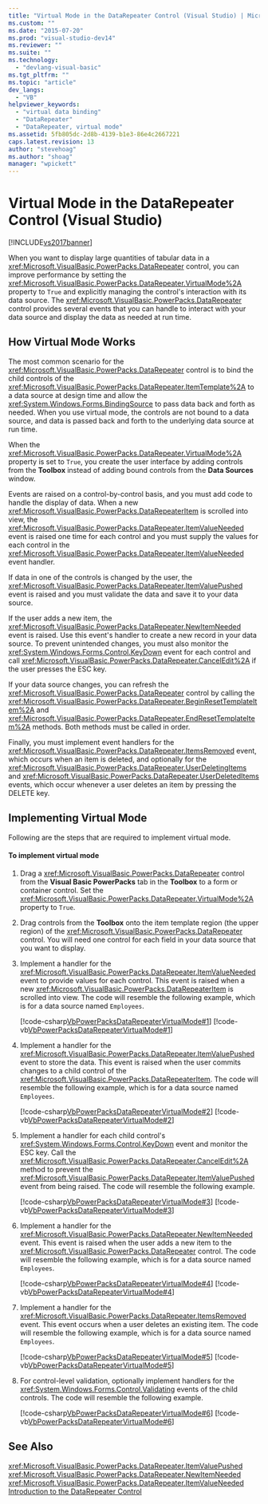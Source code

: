 ```yaml
---
title: "Virtual Mode in the DataRepeater Control (Visual Studio) | Microsoft Docs"
ms.custom: ""
ms.date: "2015-07-20"
ms.prod: "visual-studio-dev14"
ms.reviewer: ""
ms.suite: ""
ms.technology: 
  - "devlang-visual-basic"
ms.tgt_pltfrm: ""
ms.topic: "article"
dev_langs: 
  - "VB"
helpviewer_keywords: 
  - "virtual data binding"
  - "DataRepeater"
  - "DataRepeater, virtual mode"
ms.assetid: 5fb805dc-2d8b-4139-b1e3-86e4c2667221
caps.latest.revision: 13
author: "stevehoag"
ms.author: "shoag"
manager: "wpickett"
---
```

# Virtual Mode in the DataRepeater Control (Visual Studio)
[!INCLUDE[vs2017banner](../../../includes/vs2017banner.md)]

When you want to display large quantities of tabular data in a <xref:Microsoft.VisualBasic.PowerPacks.DataRepeater> control, you can improve performance by setting the <xref:Microsoft.VisualBasic.PowerPacks.DataRepeater.VirtualMode%2A> property to `True` and explicitly managing the control's interaction with its data source. The <xref:Microsoft.VisualBasic.PowerPacks.DataRepeater> control provides several events that you can handle to interact with your data source and display the data as needed at run time.  
  
## How Virtual Mode Works  
 The most common scenario for the <xref:Microsoft.VisualBasic.PowerPacks.DataRepeater> control is to bind the child controls of the <xref:Microsoft.VisualBasic.PowerPacks.DataRepeater.ItemTemplate%2A> to a data source at design time and allow the <xref:System.Windows.Forms.BindingSource> to pass data back and forth as needed. When you use virtual mode, the controls are not bound to a data source, and data is passed back and forth to the underlying data source at run time.  
  
 When the <xref:Microsoft.VisualBasic.PowerPacks.DataRepeater.VirtualMode%2A> property is set to `True`, you create the user interface by adding controls from the **Toolbox** instead of adding bound controls from the **Data Sources** window.  
  
 Events are raised on a control-by-control basis, and you must add code to handle the display of data. When a new <xref:Microsoft.VisualBasic.PowerPacks.DataRepeaterItem> is scrolled into view, the <xref:Microsoft.VisualBasic.PowerPacks.DataRepeater.ItemValueNeeded> event is raised one time for each control and you must supply the values for each control in the <xref:Microsoft.VisualBasic.PowerPacks.DataRepeater.ItemValueNeeded> event handler.  
  
 If data in one of the controls is changed by the user, the <xref:Microsoft.VisualBasic.PowerPacks.DataRepeater.ItemValuePushed> event is raised and you must validate the data and save it to your data source.  
  
 If the user adds a new item, the <xref:Microsoft.VisualBasic.PowerPacks.DataRepeater.NewItemNeeded> event is raised. Use this event's handler to create a new record in your data source. To prevent unintended changes, you must also monitor the <xref:System.Windows.Forms.Control.KeyDown> event for each control and call <xref:Microsoft.VisualBasic.PowerPacks.DataRepeater.CancelEdit%2A> if the user presses the ESC key.  
  
 If your data source changes, you can refresh the <xref:Microsoft.VisualBasic.PowerPacks.DataRepeater> control by calling the <xref:Microsoft.VisualBasic.PowerPacks.DataRepeater.BeginResetTemplateItem%2A> and <xref:Microsoft.VisualBasic.PowerPacks.DataRepeater.EndResetTemplateItem%2A> methods. Both methods must be called in order.  
  
 Finally, you must implement event handlers for the <xref:Microsoft.VisualBasic.PowerPacks.DataRepeater.ItemsRemoved> event, which occurs when an item is deleted, and optionally for the <xref:Microsoft.VisualBasic.PowerPacks.DataRepeater.UserDeletingItems> and <xref:Microsoft.VisualBasic.PowerPacks.DataRepeater.UserDeletedItems> events, which occur whenever a user deletes an item by pressing the DELETE key.  
  
## Implementing Virtual Mode  
 Following are the steps that are required to implement virtual mode.  
  
#### To implement virtual mode  
  
1.  Drag a <xref:Microsoft.VisualBasic.PowerPacks.DataRepeater> control from the **Visual Basic PowerPacks** tab in the **Toolbox** to a form or container control. Set the <xref:Microsoft.VisualBasic.PowerPacks.DataRepeater.VirtualMode%2A> property to `True`.  
  
2.  Drag controls from the **Toolbox** onto the item template region (the upper region) of the <xref:Microsoft.VisualBasic.PowerPacks.DataRepeater> control. You will need one control for each field in your data source that you want to display.  
  
3.  Implement a handler for the <xref:Microsoft.VisualBasic.PowerPacks.DataRepeater.ItemValueNeeded> event to provide values for each control. This event is raised when a new <xref:Microsoft.VisualBasic.PowerPacks.DataRepeaterItem> is scrolled into view. The code will resemble the following example, which is for a data source named `Employees`.  
  
     [!code-csharp[VbPowerPacksDataRepeaterVirtualMode#1](../../../samples/snippets/csharp/VS_Snippets_VBCSharp/VbPowerPacksDataRepeaterVirtualMode/CS/VbPowerPacksDataRepeaterVirtualMode.cs#1)]
     [!code-vb[VbPowerPacksDataRepeaterVirtualMode#1](../../../samples/snippets/visualbasic/VS_Snippets_VBCSharp/VbPowerPacksDataRepeaterVirtualMode/VB/VbPowerPacksDataRepeaterVirtualMode.vb#1)]  
  
4.  Implement a handler for the <xref:Microsoft.VisualBasic.PowerPacks.DataRepeater.ItemValuePushed> event to store the data. This event is raised when the user commits changes to a child control of the <xref:Microsoft.VisualBasic.PowerPacks.DataRepeaterItem>. The code will resemble the following example, which is for a data source named `Employees`.  
  
     [!code-csharp[VbPowerPacksDataRepeaterVirtualMode#2](../../../samples/snippets/csharp/VS_Snippets_VBCSharp/VbPowerPacksDataRepeaterVirtualMode/CS/VbPowerPacksDataRepeaterVirtualMode.cs#2)]
     [!code-vb[VbPowerPacksDataRepeaterVirtualMode#2](../../../samples/snippets/visualbasic/VS_Snippets_VBCSharp/VbPowerPacksDataRepeaterVirtualMode/VB/VbPowerPacksDataRepeaterVirtualMode.vb#2)]  
  
5.  Implement a handler for each child control's <xref:System.Windows.Forms.Control.KeyDown> event and monitor the ESC key. Call the <xref:Microsoft.VisualBasic.PowerPacks.DataRepeater.CancelEdit%2A> method to prevent the <xref:Microsoft.VisualBasic.PowerPacks.DataRepeater.ItemValuePushed> event from being raised. The code will resemble the following example.  
  
     [!code-csharp[VbPowerPacksDataRepeaterVirtualMode#3](../../../samples/snippets/csharp/VS_Snippets_VBCSharp/VbPowerPacksDataRepeaterVirtualMode/CS/VbPowerPacksDataRepeaterVirtualMode.cs#3)]
     [!code-vb[VbPowerPacksDataRepeaterVirtualMode#3](../../../samples/snippets/visualbasic/VS_Snippets_VBCSharp/VbPowerPacksDataRepeaterVirtualMode/VB/VbPowerPacksDataRepeaterVirtualMode.vb#3)]  
  
6.  Implement a handler for the <xref:Microsoft.VisualBasic.PowerPacks.DataRepeater.NewItemNeeded> event. This event is raised when the user adds a new item to the <xref:Microsoft.VisualBasic.PowerPacks.DataRepeater> control. The code will resemble the following example, which is for a data source named `Employees`.  
  
     [!code-csharp[VbPowerPacksDataRepeaterVirtualMode#4](../../../samples/snippets/csharp/VS_Snippets_VBCSharp/VbPowerPacksDataRepeaterVirtualMode/CS/VbPowerPacksDataRepeaterVirtualMode.cs#4)]
     [!code-vb[VbPowerPacksDataRepeaterVirtualMode#4](../../../samples/snippets/visualbasic/VS_Snippets_VBCSharp/VbPowerPacksDataRepeaterVirtualMode/VB/VbPowerPacksDataRepeaterVirtualMode.vb#4)]  
  
7.  Implement a handler for the <xref:Microsoft.VisualBasic.PowerPacks.DataRepeater.ItemsRemoved> event. This event occurs when a user deletes an existing item. The code will resemble the following example, which is for a data source named `Employees`.  
  
     [!code-csharp[VbPowerPacksDataRepeaterVirtualMode#5](../../../samples/snippets/csharp/VS_Snippets_VBCSharp/VbPowerPacksDataRepeaterVirtualMode/CS/VbPowerPacksDataRepeaterVirtualMode.cs#5)]
     [!code-vb[VbPowerPacksDataRepeaterVirtualMode#5](../../../samples/snippets/visualbasic/VS_Snippets_VBCSharp/VbPowerPacksDataRepeaterVirtualMode/VB/VbPowerPacksDataRepeaterVirtualMode.vb#5)]  
  
8.  For control-level validation, optionally implement handlers for the <xref:System.Windows.Forms.Control.Validating> events of the child controls. The code will resemble the following example.  
  
     [!code-csharp[VbPowerPacksDataRepeaterVirtualMode#6](../../../samples/snippets/csharp/VS_Snippets_VBCSharp/VbPowerPacksDataRepeaterVirtualMode/CS/VbPowerPacksDataRepeaterVirtualMode.cs#6)]
     [!code-vb[VbPowerPacksDataRepeaterVirtualMode#6](../../../samples/snippets/visualbasic/VS_Snippets_VBCSharp/VbPowerPacksDataRepeaterVirtualMode/VB/VbPowerPacksDataRepeaterVirtualMode.vb#6)]  
  
## See Also  
 <xref:Microsoft.VisualBasic.PowerPacks.DataRepeater.ItemValuePushed>   
 <xref:Microsoft.VisualBasic.PowerPacks.DataRepeater.NewItemNeeded>   
 <xref:Microsoft.VisualBasic.PowerPacks.DataRepeater.ItemValueNeeded>   
 [Introduction to the DataRepeater Control](../../../visual-basic/developing-apps/windows-forms/introduction-to-the-datarepeater-control-visual-studio.md)